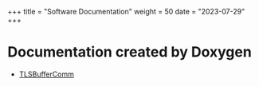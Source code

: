 +++
title = "Software Documentation"
weight = 50
date = "2023-07-29"
+++

# Documentation created by Doxygen

- [TLSBufferComm](https://pauleaster.dev/documentation/TLSBufferComm/)